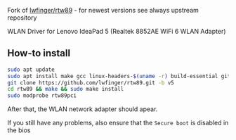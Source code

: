 Fork of [lwfinger/rtw89](https://github.com/lwfinger/rtw89) - for newest versions see always upstream repository

WLAN Driver for Lenovo IdeaPad 5 (Realtek 8852AE WiFi 6 WLAN Adapter)

## How-to install

```bash
sudo apt update
sudo apt install make gcc linux-headers-$(uname -r) build-essential git
git clone https://github.com/lwfinger/rtw89.git -b v5
cd rtw89 && make && sudo make install
sudo modprobe rtw89pci
```

After that, the WLAN network adapter should apear.

If you still have any problems, also ensure that the `Secure boot` is disabled in the bios
